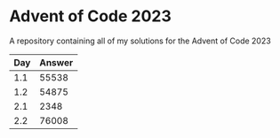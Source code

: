 # Advent of Code 2023

A repository containing all of my solutions for the Advent of Code 2023

| Day | Answer |
|-----|--------|
| 1.1 | 55538  |
| 1.2 | 54875  |
| 2.1 | 2348   |
| 2.2 | 76008  |

